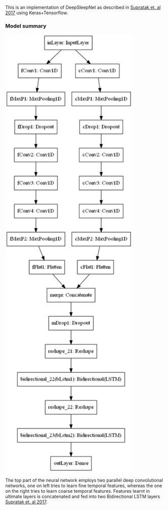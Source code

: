 This is an implementation of DeepSleepNet as described in [Supratak et. al 2017](https://www.researchgate.net/publication/314942973_DeepSleepNet_a_Model_for_Automatic_Sleep_Stage_Scoring_based_on_Raw_Single-Channel_EEG) using Keras+Tensorflow.

### Model summary
<img src="deepSleepNet.png" width="400">

The top part of the neural network employs two parallel deep convolutional networks, one on left tries to learn fine temporal features, whereas the one on the right tries to learn coarse temporal features. Features learnt in ultimate layers is concatenated and fed into two Bidirectional LSTM layers [Supratak et. al 2017](https://www.researchgate.net/publication/314942973_DeepSleepNet_a_Model_for_Automatic_Sleep_Stage_Scoring_based_on_Raw_Single-Channel_EEG).
